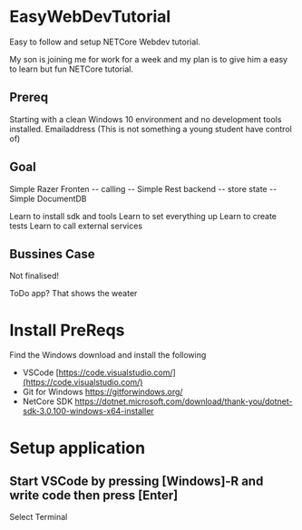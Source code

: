 # EasyWebDevTutorial
Easy to follow and setup NETCore Webdev tutorial.

My son is joining me for work for a week and my plan is to give him a easy to learn but fun NETCore tutorial.

## Prereq
Starting with a clean Windows 10 environment and no development tools installed.
Emailaddress (This is not something a young student have control of)

## Goal 
Simple Razer Fronten
-- calling --
Simple Rest backend 
-- store state --
Simple DocumentDB

Learn to install sdk and tools
Learn to set everything up
Learn to create tests
Learn to call external services

## Bussines Case
Not finalised!

ToDo app? 
That shows the weater


# Install PreReqs
Find the Windows download and install the following 
- VSCode [https://code.visualstudio.com/](https://code.visualstudio.com/)
- Git for Windows https://gitforwindows.org/
- NetCore SDK https://dotnet.microsoft.com/download/thank-you/dotnet-sdk-3.0.100-windows-x64-installer

# Setup application
Start VSCode by pressing [Windows]-R and write code then press [Enter]
-
Select Terminal


